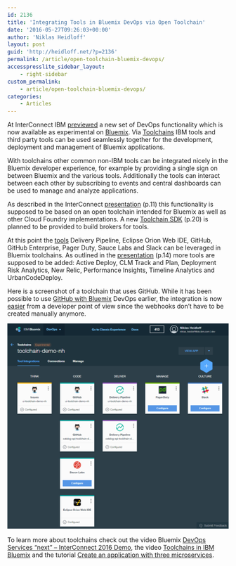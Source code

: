 ```yaml
---
id: 2136
title: 'Integrating Tools in Bluemix DevOps via Open Toolchain'
date: '2016-05-27T09:26:03+00:00'
author: 'Niklas Heidloff'
layout: post
guid: 'http://heidloff.net/?p=2136'
permalink: /article/open-toolchain-bluemix-devops/
accesspresslite_sidebar_layout:
    - right-sidebar
custom_permalink:
    - article/open-toolchain-bluemix-devops/
categories:
    - Articles
---
```


At InterConnect IBM [previewed](https://www-304.ibm.com/events/tools/interconnect/2016ems/REST/presentations/PDF/InterConnect2016_4521.pdf) a new set of DevOps functionality which is now available as experimental on [Bluemix](https://bluemix.net). Via [Toolchains](https://new-console.ng.bluemix.net/docs/toolchains/toolchains_overview.html) IBM tools and third party tools can be used seamlessly together for the development, deployment and management of Bluemix applications.

With toolchains other common non-IBM tools can be integrated nicely in the Bluemix developer experience, for example by providing a single sign on between Bluemix and the various tools. Additionally the tools can interact between each other by subscribing to events and central dashboards can be used to manage and analyze applications.

As described in the InterConnect [presentation](https://www-304.ibm.com/events/tools/interconnect/2016ems/REST/presentations/PDF/InterConnect2016_4521.pdf) (p.11) this functionality is supposed to be based on an open toolchain intended for Bluemix as well as other Cloud Foundry implementations. A new [Toolchain SDK](https://www-304.ibm.com/events/tools/interconnect/2016ems/REST/presentations/PDF/InterConnect2016_4521.pdf) (p.20) is planned to be provided to build brokers for tools.

At this point the [tools](https://new-console.ng.bluemix.net/docs/toolchains/toolchains_integrations.html) Delivery Pipeline, Eclipse Orion Web IDE, GitHub, GitHub Enterprise, Pager Duty, Sauce Labs and Slack can be leveraged in Bluemix toolchains. As outlined in the [presentation](https://www-304.ibm.com/events/tools/interconnect/2016ems/REST/presentations/PDF/InterConnect2016_4521.pdf) (p.14) more tools are supposed to be added: Active Deploy, CLM Track and Plan, Deployment Risk Analytics, New Relic, Performance Insights, Timeline Analytics and UrbanCodeDeploy.

Here is a screenshot of a toolchain that uses GitHub. While it has been possible to use [GitHub with Bluemix](https://hub.jazz.net/gitHook/) DevOps earlier, the integration is now [easier](https://new-console.ng.bluemix.net/docs/toolchains/toolchains_integrations.html#github) from a developer point of view since the webhooks don’t have to be created manually anymore.

![image](/assets/img/2016/05/toolchain.png)

To learn more about toolchains check out the video Bluemix [DevOps Services “next” – InterConnect 2016 Demo](https://vimeo.com/156126035/8b04b8878a), the video [Toolchains in IBM Bluemix](https://www.youtube.com/watch?v=4fu5_f6VRAY) and the tutorial [Create an application with three microservices](https://www.ibm.com/devops/method/tutorials/tutorial_microservices_part1).